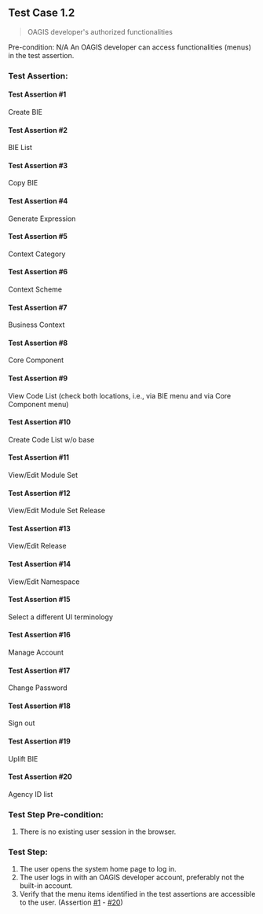 ## Test Case 1.2

> OAGIS developer's authorized functionalities

Pre-condition: N/A
An OAGIS developer can access functionalities (menus) in the test assertion.


### Test Assertion:

#### Test Assertion #1
Create BIE

#### Test Assertion #2
BIE List

#### Test Assertion #3
Copy BIE

#### Test Assertion #4
Generate Expression

#### Test Assertion #5
Context Category

#### Test Assertion #6
Context Scheme

#### Test Assertion #7
Business Context

#### Test Assertion #8
Core Component

#### Test Assertion #9
View Code List (check both locations, i.e., via BIE menu and via Core Component menu)

#### Test Assertion #10
Create Code List w/o base

#### Test Assertion #11
View/Edit Module Set

#### Test Assertion #12
View/Edit Module Set Release

#### Test Assertion #13
View/Edit Release

#### Test Assertion #14
View/Edit Namespace

#### Test Assertion #15
Select a different UI terminology

#### Test Assertion #16
Manage Account

#### Test Assertion #17
Change Password

#### Test Assertion #18
Sign out

#### Test Assertion #19
Uplift BIE

#### Test Assertion #20
Agency ID list

### Test Step Pre-condition:

1. There is no existing user session in the browser.

### Test Step:

1. The user opens the system home page to log in.
2. The user logs in with an OAGIS developer account, preferably not the built-in account.
3. Verify that the menu items identified in the test assertions are accessible to the user. (Assertion [#1](#test-assertion-1) - [#20](#test-assertion-20))